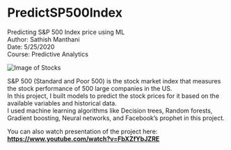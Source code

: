 # PredictSP500Index
 Predicting S&P 500 Index price using ML  
Author: Sathish Manthani  
Date: 5/25/2020  
Course: Predictive Analytics  

![Image of Stocks](https://moneyandmarkets.com/wp-content/uploads/2018/09/Stock-Market-Update-stocks4.jpg)

S&P 500 (Standard and Poor 500) is the stock market index that measures the stock performance of 500 large companies in the US.   
In this project, I built models to predict the stock prices for it based on the available variables and historical data.  
I used machine learning algorithms like Decision trees, Random forests, Gradient boosting, Neural networks, and Facebook’s prophet in this project.  

You can also watch presentation of the project here:  
**https://www.youtube.com/watch?v=FbXZfYbJZRE**
